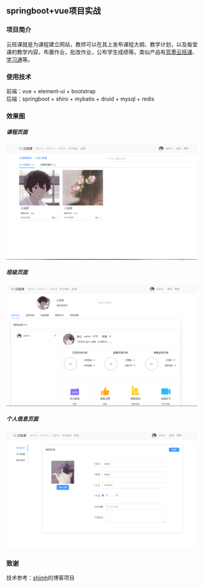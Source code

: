 springboot+vue项目实战
--------------------

### 项目简介
云班课就是为课程建立网站，教师可以在其上发布课程大纲、教学计划，以及每堂课的教学内容，布置作业，批改作业，公布学生成绩等。类似产品有[蓝墨云班课](https://www.mosoteach.cn/)、[学习通](http://i.chaoxing.com/vLoginPage)等。

### 使用技术
前端：vue + element-ui + bootstrap <br>
后端：springboot + shiro + mybatis + druid + mysql + redis

### 效果图
##### 课程页面
![课程](./document/course.png)

##### 班级页面
![班级](./document/clazz.png)

##### 个人信息页面
![个人信息](./document/info.png)

### 致谢
技术参考：[shimh](https://github.com/shimh-develop/blog-vue-springboot)的博客项目